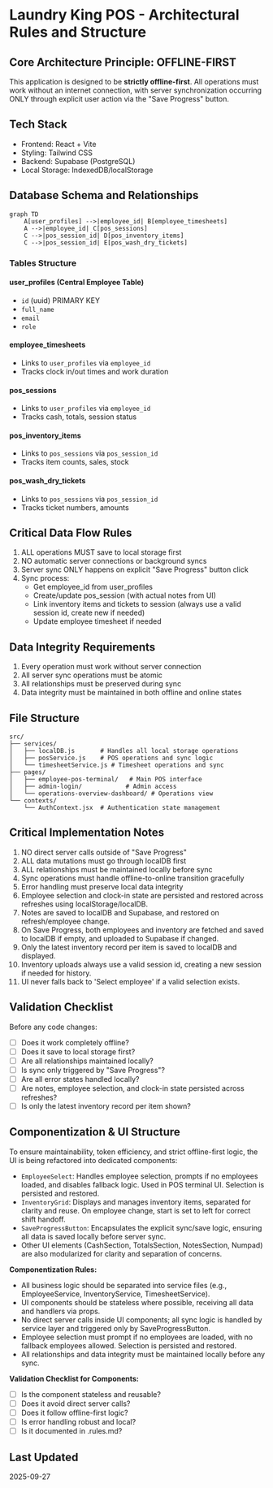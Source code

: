 # Laundry King POS - Architectural Rules and Structure

## Core Architecture Principle: OFFLINE-FIRST

This application is designed to be **strictly offline-first**. All operations must work without an internet connection, with server synchronization occurring ONLY through explicit user action via the "Save Progress" button.

## Tech Stack

- Frontend: React + Vite
- Styling: Tailwind CSS
- Backend: Supabase (PostgreSQL)
- Local Storage: IndexedDB/localStorage

## Database Schema and Relationships

```mermaid
graph TD
    A[user_profiles] -->|employee_id| B[employee_timesheets]
    A -->|employee_id| C[pos_sessions]
    C -->|pos_session_id| D[pos_inventory_items]
    C -->|pos_session_id| E[pos_wash_dry_tickets]
```

### Tables Structure

#### user_profiles (Central Employee Table)

- `id` (uuid) PRIMARY KEY
- `full_name`
- `email`
- `role`

#### employee_timesheets

- Links to `user_profiles` via `employee_id`
- Tracks clock in/out times and work duration

#### pos_sessions

- Links to `user_profiles` via `employee_id`
- Tracks cash, totals, session status

#### pos_inventory_items

- Links to `pos_sessions` via `pos_session_id`
- Tracks item counts, sales, stock

#### pos_wash_dry_tickets

- Links to `pos_sessions` via `pos_session_id`
- Tracks ticket numbers, amounts

## Critical Data Flow Rules

1. ALL operations MUST save to local storage first
2. NO automatic server connections or background syncs
3. Server sync ONLY happens on explicit "Save Progress" button click
4. Sync process:
   - Get employee_id from user_profiles
   - Create/update pos_session (with actual notes from UI)
   - Link inventory items and tickets to session (always use a valid session id, create new if needed)
   - Update employee timesheet if needed

## Data Integrity Requirements

1. Every operation must work without server connection
2. All server sync operations must be atomic
3. All relationships must be preserved during sync
4. Data integrity must be maintained in both offline and online states

## File Structure

```
src/
├── services/
│   ├── localDB.js       # Handles all local storage operations
│   ├── posService.js    # POS operations and sync logic
│   └── timesheetService.js # Timesheet operations and sync
├── pages/
│   ├── employee-pos-terminal/   # Main POS interface
│   ├── admin-login/            # Admin access
│   └── operations-overview-dashboard/ # Operations view
└── contexts/
    └── AuthContext.jsx  # Authentication state management
```

## Critical Implementation Notes

1. NO direct server calls outside of "Save Progress"
2. ALL data mutations must go through localDB first
3. ALL relationships must be maintained locally before sync
4. Sync operations must handle offline-to-online transition gracefully
5. Error handling must preserve local data integrity
6. Employee selection and clock-in state are persisted and restored across refreshes using localStorage/localDB.
7. Notes are saved to localDB and Supabase, and restored on refresh/employee change.
8. On Save Progress, both employees and inventory are fetched and saved to localDB if empty, and uploaded to Supabase if changed.
9. Only the latest inventory record per item is saved to localDB and displayed.
10. Inventory uploads always use a valid session id, creating a new session if needed for history.
11. UI never falls back to 'Select employee' if a valid selection exists.

## Validation Checklist

Before any code changes:

- [ ] Does it work completely offline?
- [ ] Does it save to local storage first?
- [ ] Are all relationships maintained locally?
- [ ] Is sync only triggered by "Save Progress"?
- [ ] Are all error states handled locally?
- [ ] Are notes, employee selection, and clock-in state persisted across refreshes?
- [ ] Is only the latest inventory record per item shown?

## Componentization & UI Structure

To ensure maintainability, token efficiency, and strict offline-first logic, the UI is being refactored into dedicated components:

- `EmployeeSelect`: Handles employee selection, prompts if no employees loaded, and disables fallback logic. Used in POS terminal UI. Selection is persisted and restored.
- `InventoryGrid`: Displays and manages inventory items, separated for clarity and reuse. On employee change, start is set to left for correct shift handoff.
- `SaveProgressButton`: Encapsulates the explicit sync/save logic, ensuring all data is saved locally before server sync.
- Other UI elements (CashSection, TotalsSection, NotesSection, Numpad) are also modularized for clarity and separation of concerns.

**Componentization Rules:**

- All business logic should be separated into service files (e.g., EmployeeService, InventoryService, TimesheetService).
- UI components should be stateless where possible, receiving all data and handlers via props.
- No direct server calls inside UI components; all sync logic is handled by service layer and triggered only by SaveProgressButton.
- Employee selection must prompt if no employees are loaded, with no fallback employees allowed. Selection is persisted and restored.
- All relationships and data integrity must be maintained locally before any sync.

**Validation Checklist for Components:**

- [ ] Is the component stateless and reusable?
- [ ] Does it avoid direct server calls?
- [ ] Does it follow offline-first logic?
- [ ] Is error handling robust and local?
- [ ] Is it documented in .rules.md?

## Last Updated

2025-09-27

